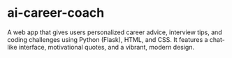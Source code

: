 # ai-career-coach
A web app that gives users personalized career advice, interview tips, and coding challenges using Python (Flask), HTML, and CSS. It features a chat-like interface, motivational quotes, and a vibrant, modern design.
